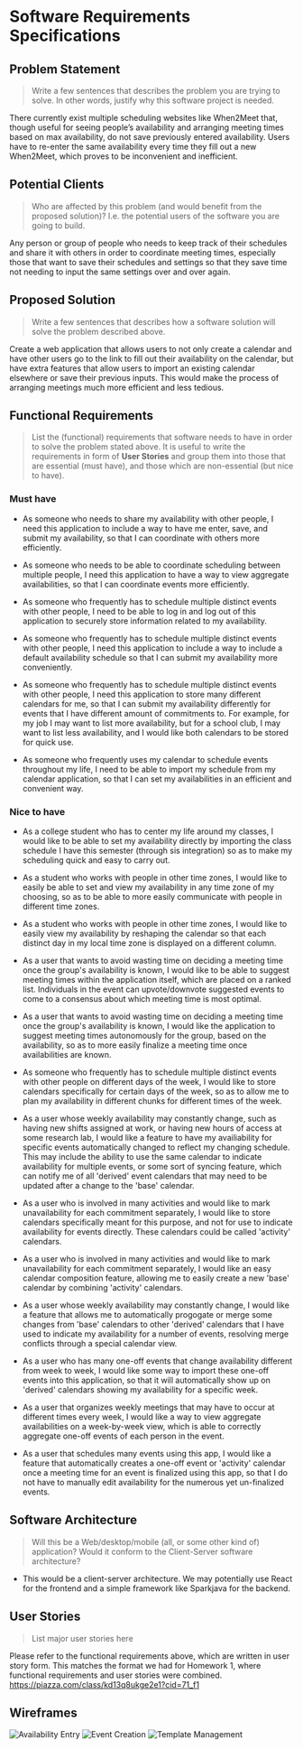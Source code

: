 # Software Requirements Specifications

## Problem Statement 

> Write a few sentences that describes the problem you are trying to solve. In other words, justify why this software project is needed.

There currently exist multiple scheduling websites like When2Meet that, though useful
for seeing people’s availability and arranging meeting times based on max availability,
do not save previously entered availability. Users have to re-enter the same
availability every time they fill out a new When2Meet, which proves to be inconvenient
and inefficient.


## Potential Clients
> Who are affected by this problem (and would benefit from the proposed solution)? I.e. the potential users of the software you are going to build.

Any person or group of people who needs to keep track of their schedules and share it
with others in order to coordinate meeting times, especially those that want to save
their schedules and settings so that they save time not needing to input the same
settings over and over again.


## Proposed Solution
> Write a few sentences that describes how a software solution will solve the problem described above.

Create a web application that allows users to not only create a calendar and have
other users go to the link to fill out their availability on the calendar, but have
extra features that allow users to import an existing calendar elsewhere or save
their previous inputs. This would make the process of arranging meetings much more
efficient and less tedious.


## Functional Requirements
> List the (functional) requirements that software needs to have in order to solve the problem stated above. It is useful to write the requirements in form of **User Stories** and group them into those that are essential (must have), and those which are non-essential (but nice to have).

### Must have
* As someone who needs to share my availability with other people, I need this
application to include a way to have me enter, save, and submit my availability,
so that I can coordinate with others more efficiently.

* As someone who needs to be able to coordinate scheduling between multiple people,
I need this application to have a way to view aggregate availabilities, so that I
can coordinate events more efficiently.

* As someone who frequently has to schedule multiple distinct events with other people,
I need to be able to log in and log out of this application to securely store
information related to my availability.

* As someone who frequently has to schedule multiple distinct events with other people,
I need this application to include a way to include a default availability schedule
so that I can submit my availability more conveniently.

* As someone who frequently has to schedule multiple distinct events with other people,
I need this application to store many different calendars for me, so that I can submit
my availability differently for events that I have different amount of
commitments to. For example, for my job I may want to list more availability, but for
a school club, I may want to list less availability, and I would like both calendars
to be stored for quick use.

* As someone who frequently uses my calendar to schedule events throughout my life,
I need to be able to import my schedule from my calendar application, so that I can
set my availabilities in an efficient and convenient way.


### Nice to have
* As a college student who has to center my life around my classes, I would like to be
able to set my availability directly by importing the class schedule I have this
semester (through sis integration) so as to make my scheduling quick and easy to
carry out.

* As a student who works with people in other time zones, I would like to easily be
able to set and view my availability in any time zone of my choosing, so as to be able
to more easily communicate with people in different time zones.

* As a student who works with people in other time zones, I would like to easily view
my availability by reshaping the calendar so that each distinct day in my local time
zone is displayed on a different column.

* As a user that wants to avoid wasting time on deciding a meeting time once
the group's availability is known, I would like to be able to suggest meeting
times within the application itself, which are placed on a ranked list. Individuals
in the event can upvote/downvote suggested events to come to a consensus about which
meeting time is most optimal. 

* As a user that wants to avoid wasting time on deciding a meeting time once
the group's availability is known, I would like the application to suggest meeting times
autonomously for the group, based on the availability, so as to more easily finalize
a meeting time once availabilities are known.

* As someone who frequently has to schedule multiple distinct events with other people
on different days of the week, I would like to store calendars specifically for
certain days of the week, so as to allow me to plan my availability in different
chunks for different times of the week.

* As a user whose weekly availability may constantly change, such as having new shifts
assigned at work, or having new hours of access at some research lab, I would like a
feature to have my availiability for specific events automatically changed to reflect
my changing schedule. This may include the ability to use the same calendar to
indicate availability for multiple events, or some sort of syncing feature, which can
notify me of all 'derived' event calendars that may need to be updated after a change
to the 'base' calendar.

* As a user who is involved in many activities and would like to mark unavailability
for each commitment separately, I would like to store calendars specifically meant for
this purpose, and not for use to indicate availability for events directly. These
calendars could be called 'activity' calendars.

* As a user who is involved in many activities and would like to mark unavailability
for each commitment separately, I would like an easy calendar composition feature,
allowing me to easily create a new 'base' calendar by combining 'activity' calendars.

* As a user whose weekly availability may constantly change, I would like a feature
that allows me to automatically progogate or merge some changes from 'base' calendars
to other 'derived' calendars that I have used to indicate my availability for a
number of events, resolving merge conflicts through a special calendar view.

* As a user who has many one-off events that change availability different from week
to week, I would like some way to import these one-off events into this application,
so that it will automatically show up on 'derived' calendars showing my availability
for a specific week.

* As a user that organizes weekly meetings that may have to occur at different times
every week, I would like a way to view aggregate availabilities on a week-by-week
view, which is able to correctly aggregate one-off events of each person in the event. 

* As a user that schedules many events using this app, I would like a feature that
automatically creates a one-off event or 'activity' calendar once a meeting time for
an event is finalized using this app, so that I do not have to manually edit
availability for the numerous yet un-finalized events.


## Software Architecture
> Will this be a Web/desktop/mobile (all, or some other kind of) application? Would it conform to the Client-Server software architecture? 

* This would be a client-server architecture. We may potentially use React for the
frontend and a simple framework like Sparkjava for the backend.


## User Stories
> List major user stories here

Please refer to the functional requirements above, which are written in user story
form. This matches the format we had for Homework 1, where functional requirements
and user stories were combined. https://piazza.com/class/kd13q8ukge2e1?cid=71_f1


## Wireframes

![Availability Entry](Availability_Entry.png "Availability Entry")
![Event Creation](Event_Creation.png "Event Creation")
![Template Management](Template_Management.png "Template Management")



